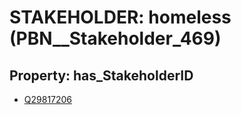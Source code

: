 # STAKEHOLDER: __homeless__ (PBN__Stakeholder_469)

## Property: has_StakeholderID

* [Q29817206](Q29817206)

